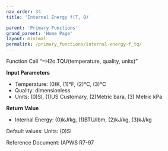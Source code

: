 ```yaml
---
nav_order: 34
title: 'Internal Energy f(T, Q)'

parent: 'Primary Functions'
grand_parent: 'Home Page'
layout: minimal
permalink: /primary_functions/internal-energy-f_tq/
---
```


Function Call “=H2o.TQU(temperature, quality, units)”

**Input Parameters**

- Temperature: (0)K, (1)°F, (2)°C, (3)°C
- Quality: dimensionless
- Units: (0)SI, (1)US Customary, (2)Metric bara, (3) Metric kPa

**Return Value**

- Internal Energy: (0)kJ/kg, (1)BTU/lbm, (2)kJ/kg, (3)kJ/kg

Default values: Units: (0)SI

Reference Document: IAPWS R7-97